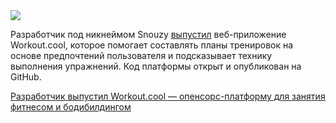 <!--2025-06-23 12:15:48-->
<div class="yb">
  <div class="rss habr"><img src="https://habrastorage.org/getpro/habr/upload_files/a2d/b6b/5b9/a2db6b5b942ecc8e20917a9c9170987f.jpg" /><p>Разработчик под никнеймом Snouzy <a href="https://workout.cool/" rel="noopener noreferrer nofollow">выпустил</a> веб-приложение Workout.cool, которое помогает составлять планы тренировок на основе предпочтений пользователя и подсказывает технику выполнения упражнений. Код платформы открыт и опубликован на GitHub.</p> <a... <p class="titl"><a href="https://habr.com/ru/news/920996/?utm_source=habrahabr&utm_medium=rss&utm_campaign=920996">Разработчик выпустил Workout.cool — опенсорс-платформу для занятия фитнесом и бодибилдингом</a></p></div>
</div>
